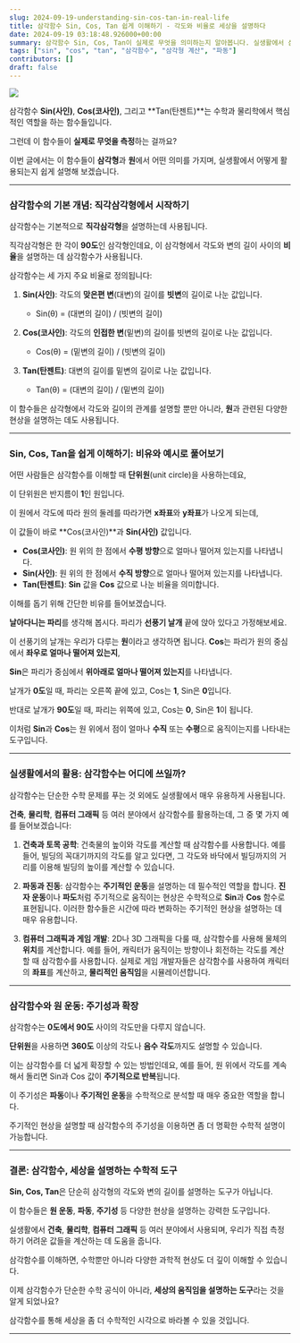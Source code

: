 ```yaml
---
slug: 2024-09-19-understanding-sin-cos-tan-in-real-life
title: 삼각함수 Sin, Cos, Tan 쉽게 이해하기 - 각도와 비율로 세상을 설명하다
date: 2024-09-19 03:18:48.926000+00:00
summary: 삼각함수 Sin, Cos, Tan이 실제로 무엇을 의미하는지 알아봅니다. 실생활에서 삼각함수가 어떻게 활용되는지 쉽게 설명해드립니다.
tags: ["sin", "cos", "tan", "삼각함수", "삼각형 계산", "파동"]
contributors: []
draft: false
---
```


![](https://blogger.googleusercontent.com/img/a/AVvXsEjXlARsPsSPMRa-Q353GzZFg4oknq-1FtLB9NPnRKg0pTQpvsjNIlC0Bju-6AjwDkRa0DcNrmrXa7DEOP7R8ghRenNyJGpTybyUBeCgT9pbo0CU0ULTFHOEJSkvckx7V7XKTXDJErHrrNiTVvc3eaFoT1pHmFA_FlEKspMbtxrCb7rSTDgFH52c4sUZxmc)

삼각함수 **Sin(사인)**, **Cos(코사인)**, 그리고 **Tan(탄젠트)**는 수학과 물리학에서 핵심적인 역할을 하는 함수들입니다.

그런데 이 함수들이 **실제로 무엇을 측정**하는 걸까요?

이번 글에서는 이 함수들이 **삼각형**과 **원**에서 어떤 의미를 가지며, 실생활에서 어떻게 활용되는지 쉽게 설명해 보겠습니다.

---

### 삼각함수의 기본 개념: 직각삼각형에서 시작하기

삼각함수는 기본적으로 **직각삼각형**을 설명하는데 사용됩니다.

직각삼각형은 한 각이 **90도**인 삼각형인데요, 이 삼각형에서 각도와 변의 길이 사이의 **비율**을 설명하는 데 삼각함수가 사용됩니다.

삼각함수는 세 가지 주요 비율로 정의됩니다:

1. **Sin(사인)**: 각도의 **맞은편 변**(대변)의 길이를 **빗변**의 길이로 나눈 값입니다.
   - Sin(θ) = (대변의 길이) / (빗변의 길이)

2. **Cos(코사인)**: 각도의 **인접한 변**(밑변)의 길이를 빗변의 길이로 나눈 값입니다.
   - Cos(θ) = (밑변의 길이) / (빗변의 길이)

3. **Tan(탄젠트)**: 대변의 길이를 밑변의 길이로 나눈 값입니다.
   - Tan(θ) = (대변의 길이) / (밑변의 길이)

이 함수들은 삼각형에서 각도와 길이의 관계를 설명할 뿐만 아니라, **원**과 관련된 다양한 현상을 설명하는 데도 사용됩니다.

---

### Sin, Cos, Tan을 쉽게 이해하기: 비유와 예시로 풀어보기

어떤 사람들은 삼각함수를 이해할 때 **단위원**(unit circle)을 사용하는데요,

이 단위원은 반지름이 **1**인 원입니다.

이 원에서 각도에 따라 원의 둘레를 따라가면 **x좌표**와 **y좌표**가 나오게 되는데,

이 값들이 바로 **Cos(코사인)**과 **Sin(사인)** 값입니다.

- **Cos(코사인)**: 원 위의 한 점에서 **수평 방향**으로 얼마나 떨어져 있는지를 나타냅니다.
- **Sin(사인)**: 원 위의 한 점에서 **수직 방향**으로 얼마나 떨어져 있는지를 나타냅니다.
- **Tan(탄젠트)**: **Sin** 값을 **Cos** 값으로 나눈 비율을 의미합니다.

이해를 돕기 위해 간단한 비유를 들어보겠습니다. 

**날아다니는 파리**를 생각해 봅시다. 파리가 **선풍기 날개** 끝에 앉아 있다고 가정해보세요.

이 선풍기의 날개는 우리가 다루는 **원**이라고 생각하면 됩니다. **Cos**는 파리가 원의 중심에서 **좌우로 얼마나 떨어져 있는지**,

**Sin**은 파리가 중심에서 **위아래로 얼마나 떨어져 있는지**를 나타냅니다.

날개가 **0도**일 때, 파리는 오른쪽 끝에 있고, Cos는 **1**, Sin은 **0**입니다.

반대로 날개가 **90도**일 때, 파리는 위쪽에 있고, Cos는 **0**, Sin은 **1**이 됩니다.

이처럼 **Sin**과 **Cos**는 원 위에서 점이 얼마나 **수직** 또는 **수평**으로 움직이는지를 나타내는 도구입니다.

---

### 실생활에서의 활용: 삼각함수는 어디에 쓰일까?

삼각함수는 단순한 수학 문제를 푸는 것 외에도 실생활에서 매우 유용하게 사용됩니다.

**건축**, **물리학**, **컴퓨터 그래픽** 등 여러 분야에서 삼각함수를 활용하는데, 그 중 몇 가지 예를 들어보겠습니다:

1. **건축과 토목 공학**: 건축물의 높이와 각도를 계산할 때 삼각함수를 사용합니다. 예를 들어, 빌딩의 꼭대기까지의 각도를 알고 있다면, 그 각도와 바닥에서 빌딩까지의 거리를 이용해 빌딩의 높이를 계산할 수 있습니다.
   
2. **파동과 진동**: 삼각함수는 **주기적인 운동**을 설명하는 데 필수적인 역할을 합니다. **진자 운동**이나 **파도**처럼 주기적으로 움직이는 현상은 수학적으로 **Sin**과 **Cos** 함수로 표현됩니다. 이러한 함수들은 시간에 따라 변화하는 주기적인 현상을 설명하는 데 매우 유용합니다.

3. **컴퓨터 그래픽과 게임 개발**: 2D나 3D 그래픽을 다룰 때, 삼각함수를 사용해 물체의 **위치**를 계산합니다. 예를 들어, 캐릭터가 움직이는 방향이나 회전하는 각도를 계산할 때 삼각함수를 사용합니다. 실제로 게임 개발자들은 삼각함수를 사용하여 캐릭터의 **좌표**를 계산하고, **물리적인 움직임**을 시뮬레이션합니다.

---

### 삼각함수와 원 운동: 주기성과 확장

삼각함수는 **0도에서 90도** 사이의 각도만을 다루지 않습니다.

**단위원**을 사용하면 **360도** 이상의 각도나 **음수 각도**까지도 설명할 수 있습니다.

이는 삼각함수를 더 넓게 확장할 수 있는 방법인데요, 예를 들어, 원 위에서 각도를 계속해서 돌리면 Sin과 Cos 값이 **주기적으로 반복**됩니다. 

이 주기성은 **파동**이나 **주기적인 운동**을 수학적으로 분석할 때 매우 중요한 역할을 합니다.

주기적인 현상을 설명할 때 삼각함수의 주기성을 이용하면 좀 더 명확한 수학적 설명이 가능합니다.

---

### 결론: 삼각함수, 세상을 설명하는 수학적 도구

**Sin, Cos, Tan**은 단순히 삼각형의 각도와 변의 길이를 설명하는 도구가 아닙니다.

이 함수들은 **원 운동**, **파동**, **주기성** 등 다양한 현상을 설명하는 강력한 도구입니다.

실생활에서 **건축**, **물리학**, **컴퓨터 그래픽** 등 여러 분야에서 사용되며, 우리가 직접 측정하기 어려운 값들을 계산하는 데 도움을 줍니다.

삼각함수를 이해하면, 수학뿐만 아니라 다양한 과학적 현상도 더 깊이 이해할 수 있습니다.

이제 삼각함수가 단순한 수학 공식이 아니라, **세상의 움직임을 설명하는 도구**라는 것을 알게 되었나요? 

삼각함수를 통해 세상을 좀 더 수학적인 시각으로 바라볼 수 있을 것입니다.

---
